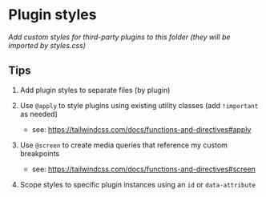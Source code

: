 # Plugin styles

_Add custom styles for third-party plugins to this folder (they will be imported by styles.css)_

## Tips

1. Add plugin styles to separate files (by plugin)

2. Use `@apply` to style plugins using existing utility classes (add `!important` as needed)

   * see: https://tailwindcss.com/docs/functions-and-directives#apply

3. Use `@screen` to create media queries that reference my custom breakpoints

   * see: https://tailwindcss.com/docs/functions-and-directives#screen

4. Scope styles to specific plugin instances using an `id` or `data-attribute`
